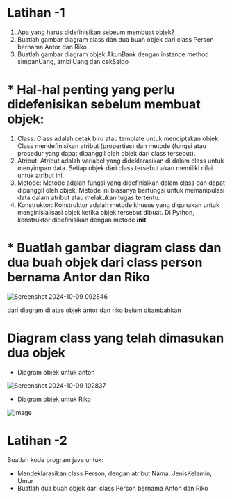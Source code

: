 
# Latihan -1
1. Apa yang harus didefinisikan sebeum membuat objek?
2. Buatlah gambar diagram class dan dua buah objek dari class Person
bernama Antor dan Riko
3. Buatlah gambar diagram objek AkunBank dengan instance method
simpanUang, ambilUang dan cekSaldo

# * Hal-hal penting yang perlu didefenisikan sebelum membuat objek:
1. Class: Class adalah cetak biru atau template untuk menciptakan objek. Class mendefinisikan atribut (properties) dan metode (fungsi atau prosedur yang dapat dipanggil oleh objek dari class tersebut).
2. Atribut: Atribut adalah variabel yang dideklarasikan di dalam class untuk menyimpan data. Setiap objek dari class tersebut akan memiliki nilai untuk atribut ini.
3. Metode: Metode adalah fungsi yang didefinisikan dalam class dan dapat dipanggil oleh objek. Metode ini biasanya berfungsi untuk memanipulasi data dalam atribut atau melakukan tugas tertentu.
4. Konstruktor: Konstruktor adalah metode khusus yang digunakan untuk menginisialisasi objek ketika objek tersebut dibuat. Di Python, konstruktor didefinisikan dengan metode __init__.

# * Buatlah gambar diagram class dan dua buah objek dari class person bernama Antor dan Riko

![Screenshot 2024-10-09 092846](https://github.com/user-attachments/assets/2062e0ea-5586-40be-a129-a155d8b4fc84)

dari diagram di atas objek antor dan riko belum ditambahkan

# Diagram class yang telah dimasukan dua objek
* Diagram objek untuk anton
  
![Screenshot 2024-10-09 102837](https://github.com/user-attachments/assets/a83846d3-3292-41f6-9b9d-a80c95011d93)

* Diagram objek untuk Riko

![image](https://github.com/user-attachments/assets/d4ea6543-b392-4d66-8bd6-5bb2ce7f52d6)


  










# Latihan -2
Buatlah kode program java untuk:
* Mendeklarasikan class Person, dengan atribut Nama,
JenisKelamin, Umur
* Buatlah dua buah objek dari class Person bernama Anton
dan Riko







